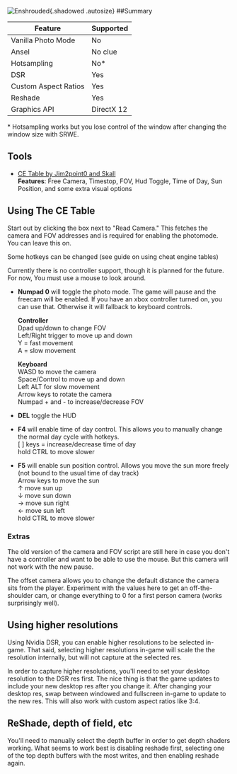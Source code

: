 ![Enshrouded](\Images\enshrouded_header.png "Shot by jim2point0"){.shadowed .autosize}
##Summary

Feature | Supported
--|--
Vanilla Photo Mode | No
Ansel | No clue
Hotsampling | No*
DSR | Yes
Custom Aspect Ratios | Yes
Reshade | Yes
Graphics API | DirectX 12

\* Hotsampling works but you lose control of the window after changing the window size with SRWE. 
 
## Tools

* [CE Table by Jim2point0 and Skall](..\CheatTables\enshrouded_v3.CT)  
**Features**: Free Camera, Timestop, FOV, Hud Toggle, Time of Day, Sun Position, and some extra visual options

## Using The CE Table

Start out by clicking the box next to "Read Camera." This fetches the camera and FOV addresses and is required for enabling the photomode. You can leave this on.

Some hotkeys can be changed (see guide on using cheat engine tables)

Currently there is no controller support, though it is planned for the future. For now, You must use a mouse to look around.  

* **Numpad 0** will toggle the photo mode. The game will pause and the freecam will be enabled. If you have an xbox controller turned on, you can use that. Otherwise it will fallback to keyboard controls.  

  **Controller**  
  Dpad up/down to change FOV  
  Left/Right trigger to move up and down  
  Y = fast movement  
  A = slow movement  

  **Keyboard**  
  WASD to move the camera  
  Space/Control to move up and down  
  Left ALT for slow movement  
  Arrow keys to rotate the camera  
  Numpad + and - to increase/decrease FOV  

* **DEL** toggle the HUD

* **F4** will enable time of day control. This allows you to manually change the normal day cycle with hotkeys.  
  [ ] keys = increase/decrease time of day  
  hold CTRL to move slower  

* **F5** will enable sun position control. Allows you move the sun more freely (not bound to the usual time of day track)  
  Arrow keys to move the sun  
  ↑   move sun up  
  ↓	move sun down  
  →	move sun right  
  ←	move sun left  
  hold CTRL to move slower

### Extras
The old version of the camera and FOV script are still here in case you don't have a controller and want to be able to use the mouse. But this camera will not work with the new pause. 

The offset camera allows you to change the default distance the camera sits from the player. Experiment with the values here to get an off-the-shoulder cam, or change everything to 0 for a first person camera (works surprisingly well).

## Using higher resolutions

Using Nvidia DSR, you can enable higher resolutions to be selected in-game. That said, selecting higher resolutions in-game will scale the the resolution internally, but will not capture at the selected res. 

In order to capture higher resolutions, you'll need to set your desktop resolution to the DSR res first. The nice thing is that the game updates to include your new desktop res after you change it. After changing your desktop res, swap between windowed and fullscreen in-game to update to the new res. This will also work with custom aspect ratios like 3:4.

## ReShade, depth of field, etc

You'll need to manually select the depth buffer in order to get depth shaders working. What seems to work best is disabling reshade first, selecting one of the top depth buffers with the most writes, and then enabling reshade again. 